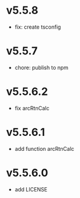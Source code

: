 # v5.5.8
- fix: create tsconfig

# v5.5.7
- chore: publish to npm

# v5.5.6.2
- fix arcRtnCalc

# v5.5.6.1
- add function arcRtnCalc

# v5.5.6.0
- add LICENSE
